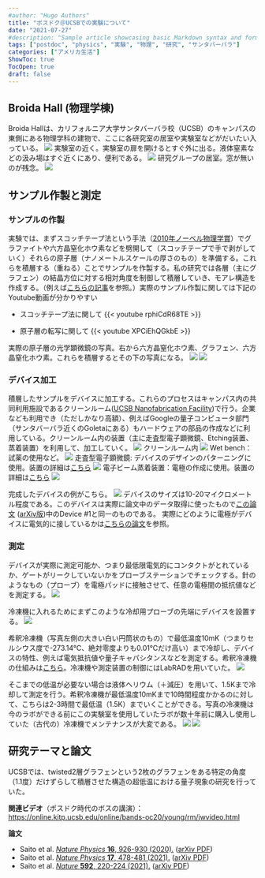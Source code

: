 ```yaml
---
#author: "Hugo Authors"
title: "ポスドク＠UCSBでの実験について"
date: "2021-07-27"
#description: "Sample article showcasing basic Markdown syntax and formatting for HTML elements."
tags: ["postdoc", "physics", "実験", "物理", "研究", "サンタバーバラ"]
categories: ["アメリカ生活"]
ShowToc: true
TocOpen: true
draft: false
---
```


## Broida Hall (物理学棟)
Broida Hallは、カリフォルニア大学サンタバーバラ校（UCSB）のキャンパスの東側にある物理学科の建物で、ここに各研究室の居室や実験室などがだいたい入っている。
![](images/2021-07-25-20-18-28.png#center)
実験室の近く。実験室の扉を開けるとすぐ外に出る。液体窒素などの汲み場はすぐ近くにあり、便利である。
![](images/2021-07-25-12-01-09.png#center)
研究グループの居室。窓が無いのが残念。
![](images/2021-07-25-12-06-35.png#center)

## サンプル作製と測定
### サンプルの作製
実験では、まずスコッチテープ法という手法（[2010年ノーベル物理学賞](https://www.nobelprize.org/prizes/physics/2010/press-release/)）でグラファイトや六方晶窒化ホウ素などを劈開して（スコッチテープで手で剥がしていく）それらの原子層（ナノメートルスケールの厚さのもの）を準備する。これらを積層する（重ねる）ことでサンプルを作製する。私の研究では各層（主にグラフェン）の結晶方位に対する相対角度を制御して積層していき、モアレ構造を作成する。（例えば[こちらの記事](https://www.quantamagazine.org/how-twisted-graphene-became-the-big-thing-in-physics-20190430/)を参照。）実際のサンプル作製に関しては下記のYoutube動画が分かりやすい

- スコッチテープ法に関して
{{< youtube rphiCdR68TE >}}

- 原子層の転写に関して
{{< youtube XPCiEhQGkbE >}}

実際の原子層の光学顕微鏡の写真。右から六方晶窒化ホウ素、グラフェン、六方晶窒化ホウ素。これらを積層するとその下の写真になる。
![](images/2021-07-25-12-36-19.png#center)
![](images/2021-07-25-12-38-33.png#center)

### デバイス加工
積層したサンプルをデバイスに加工する。これらのプロセスはキャンパス内の共同利用施設であるクリーンルーム([UCSB Nanofabrication Facility](https://www.nanotech.ucsb.edu/))で行う。企業なども利用でき（ただしかなり高額）、例えばGoogleの量子コンピュータ部門（サンタバーバラ近くのGoletaにある）もハードウェアの部品の作成などに利用している。クリーンルーム内の装置（主に走査型電子顕微鏡、Etching装置、蒸着装置）を利用して、加工していく。
![](images/2021-07-25-20-25-52.png#center)
クリーンルーム内
![](images/2021-07-25-12-15-45.png#center)
Wet bench：試薬の使用など。
![](images/2021-07-25-11-54-10.png#center)
走査型電子顕微鏡: デバイスのデザインのパターニングに使用。装置の詳細は[こちら](https://wiki.nanotech.ucsb.edu/wiki/Field_Emission_SEM_1_(FEI_Sirion) )
![](images/2021-07-25-11-53-16.png#center)
電子ビーム蒸着装置：電極の作成に使用。装置の詳細は[こちら](https://wiki.nanotech.ucsb.edu/wiki/E-Beam_4_(CHA) )
![](images/2021-07-25-11-54-36.png#center)

完成したデバイスの例がこちら。
![](images/2021-07-25-12-09-51.png#center)
デバイスのサイズは10-20マイクロメートル程度である。このデバイスは実際に論文中のデータ取得に使ったもので[この論文](https://www.nature.com/articles/s41567-020-0928-3) ([arXiv版](https://arxiv.org/pdf/1911.13302.pdf))中のDevice #1と同一のものである。
実際にどのように電極がデバイスに電気的に接しているかは[こちらの論文](https://science.sciencemag.org/content/342/6158/614)を参照。

### 測定
デバイスが実際に測定可能か、つまり最低限電気的にコンタクトがとれているか、ゲートがリークしていないかをプローブステーションでチェックする。針のようなもの（プローブ）を電極パッドに接触させて、任意の電極間の抵抗値などを測定する。
![](images/2021-07-25-11-57-38.png#center)

冷凍機に入れるためにまずこのような冷却用プローブの先端にデバイスを設置する。
![](images/2021-07-25-12-40-51.png#center)

希釈冷凍機（写真左側の大きい白い円筒状のもの）で最低温度10mK（つまりセルシウス度で-273.14℃、絶対零度よりも0.01℃だけ高い）まで冷却し、デバイスの特性、例えば電気抵抗値や量子キャパシタンスなどを測定する。希釈冷凍機の仕組みは[こちら](https://www.sci.osaka-cu.ac.jp/phys/ult/invitation/cryo/dr.html)。冷凍機や測定装置の制御にはLabRADを用いていた。
![](images/2021-07-25-12-18-01.png#center)

そこまでの低温が必要ない場合は液体ヘリウム（＋減圧）を用いて、1.5Kまで冷却して測定を行う。希釈冷凍機が最低温度10mKまで10時間程度かかるのに対して、こちらは2-3時間で最低温（1.5K）までいくことができる。写真の冷凍機は今のラボができる前にこの実験室を使用していたラボが数十年前に購入し使用していた（古代の）冷凍機でメンテナンスが大変である。
![](images/2021-07-25-12-14-07.png#center)
![](images/2021-07-25-12-04-31.png#center)

## 研究テーマと論文
UCSBでは、twisted2層グラフェンという2枚のグラフェンをある特定の角度（1.1度）だけずらして積層させた構造の超低温における量子現象の研究を行っていた。

**関連ビデオ**（ポスドク時代のボスの講演）：https://online.kitp.ucsb.edu/online/bands-oc20/young/rm/jwvideo.html

**論文**

- Saito et al. [*Nature Physics* **16**, 926-930 (2020).](https://www.nature.com/articles/s41567-020-0928-3) ([arXiv PDF](https://arxiv.org/pdf/1911.13302.pdf))
- Saito et al. [*Nature Physics* **17**, 478-481 (2021).](https://www.nature.com/articles/s41567-020-01129-4) ([arXiv PDF](https://arxiv.org/pdf/2007.06115.pdf))
- Saito et al. [*Nature* **592**, 220-224 (2021).](https://www.nature.com/articles/s41586-021-03409-2) ([arXiv PDF](https://arxiv.org/pdf/2008.10830.pdf))
